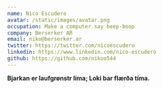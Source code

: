 ```yaml
---
name: Nico Escudero
avatar: /static/images/avatar.png
occupation: Make a computer say beep-boop
company: Berserker AR
email: niko@berserker.ar
twitter: https://twitter.com/nicoescudero
linkedin: https://www.linkedin.com/nico-escudero
github: https://github.com/nikoo544
---
```




**Bjarkan er laufgrønstr líma;
Loki bar flærða tíma.**
